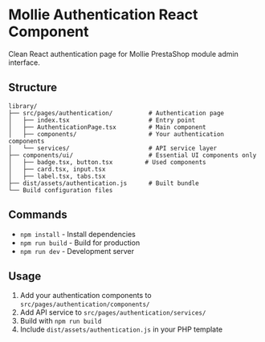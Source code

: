 # Mollie Authentication React Component

Clean React authentication page for Mollie PrestaShop module admin interface.

## Structure

```
library/
├── src/pages/authentication/          # Authentication page
│   ├── index.tsx                      # Entry point
│   ├── AuthenticationPage.tsx         # Main component
│   ├── components/                    # Your authentication components
│   └── services/                      # API service layer
├── components/ui/                     # Essential UI components only
│   ├── badge.tsx, button.tsx         # Used components
│   ├── card.tsx, input.tsx
│   ├── label.tsx, tabs.tsx
├── dist/assets/authentication.js      # Built bundle
└── Build configuration files
```

## Commands

- `npm install` - Install dependencies  
- `npm run build` - Build for production
- `npm run dev` - Development server

## Usage

1. Add your authentication components to `src/pages/authentication/components/`
2. Add API service to `src/pages/authentication/services/`
3. Build with `npm run build`
4. Include `dist/assets/authentication.js` in your PHP template



